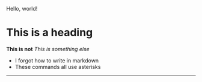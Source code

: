 Hello, world!

# This is a heading

**This is not**
*This is something else*
* I forgot how to write in markdown
* These commands all use asterisks
---
